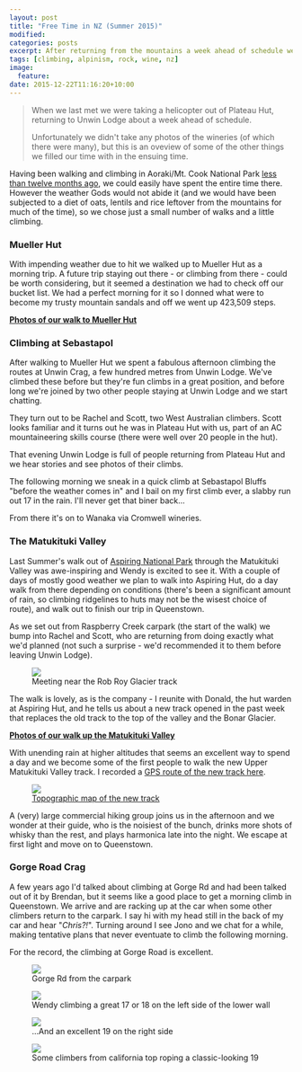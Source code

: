 ```yaml
---
layout: post
title: "Free Time in NZ (Summer 2015)"
modified:
categories: posts
excerpt: After returning from the mountains a week ahead of schedule we had a week and a half of time to fill...
tags: [climbing, alpinism, rock, wine, nz]
image:
  feature: 
date: 2015-12-22T11:16:20+10:00
---
```

> When we last met we were taking a helicopter out of Plateau Hut, returning to Unwin Lodge about a week ahead of schedule.
>
> Unfortunately we didn't take any photos of the wineries (of which there were many), but this is an oveview of some of the other things we filled our time with in the ensuing time.

Having been walking and climbing in Aoraki/Mt. Cook National Park [less than twelve months ago](/posts/summer-2014-tramping-nz/), we could easily have spent the entire time there. However the weather Gods would not abide it (and we would have been subjected to a diet of oats, lentils and rice leftover from the mountains for much of the time), so we chose just a small number of walks and a little climbing.

### Mueller Hut
With impending weather due to hit we walked up to Mueller Hut as a morning trip. A future trip staying out there - or climbing from there - could be worth considering, but it seemed a destination we had to check off our bucket list.
We had a perfect morning for it so I donned what were to become my trusty mountain sandals and off we went up 423,509 steps.

[**Photos of our walk to Mueller Hut**](/gallery/mueller-2015.html)

### Climbing at Sebastapol
After walking to Mueller Hut we spent a fabulous afternoon climbing the routes at Unwin Crag, a few hundred metres from Unwin Lodge. We've climbed these before but they're fun climbs in a great position, and before long we're joined by two other people staying at Unwin Lodge and we start chatting.

They turn out to be Rachel and Scott, two West Australian climbers. Scott looks familiar and it turns out he was in Plateau Hut with us, part of an AC mountaineering skills course (there were well over 20 people in the hut).

That evening Unwin Lodge is full of people returning from Plateau Hut and we hear stories and see photos of their climbs.

The following morning we sneak in a quick climb at Sebastapol Bluffs "before the weather comes in" and I bail on my first climb ever, a slabby run out 17 in the rain. I'll never get that biner back...

From there it's on to Wanaka via Cromwell wineries.

### The Matukituki Valley
Last Summer's walk out of [Aspiring National Park](/posts/aspiring-national-park/) through the Matukituki Valley was awe-inspiring and Wendy is excited to see it. With a couple of days of mostly good weather we plan to walk into Aspiring Hut, do a day walk from there depending on conditions (there's been a significant amount of rain, so climbing ridgelines to huts may not be the wisest choice of route), and walk out to finish our trip in Queenstown.

As we set out from Raspberry Creek carpark (the start of the walk) we bump into Rachel and Scott, who are returning from doing exactly what we'd planned (not such a surprise - we'd recommended it to them before leaving Unwin Lodge).

<figure>
	<img src="/images/2015-matukituki/matukituki-1.jpg" />
	<figcaption>Meeting near the Rob Roy Glacier track</figcaption>
</figure>

The walk is lovely, as is the company - I reunite with Donald, the hut warden at Aspiring Hut, and he tells us about a new track opened in the past week that replaces the old track to the top of the valley and the Bonar Glacier.

[**Photos of our walk up the Matukituki Valley**](/gallery/matukituki-2015.html)

With unending rain at higher altitudes that seems an excellent way to spend a day and we become some of the first people to walk the new Upper Matukituki Valley track. I recorded a [GPS route of the new track here](/images/2015-matukituki/New_Upper_Matukituki_Valley_Track.gpx).

<figure>
	<a href="/images/2015-matukituki/upper-matukituki.jpg" >
	<img src="/images/2015-matukituki/upper-matukituki-thumb.jpg" />
	<figcaption>Topographic map of the new track</figcaption>
	</a>
</figure>

A (very) large commercial hiking group joins us in the afternoon and we wonder at their guide, who is the noisiest of the bunch, drinks more shots of whisky than the rest, and plays harmonica late into the night. We escape at first light and move on to Queenstown.

### Gorge Road Crag

A few years ago I'd talked about climbing at Gorge Rd and had been talked out of it by Brendan, but it seems like a good place to get a morning climb in Queenstown. We arrive and are racking up at the car when some other climbers return to the carpark. I say hi with my head still in the back of my car and hear "*Chris?!*". Turning around I see Jono and we chat for a while, making tentative plans that never eventuate to climb the following morning.

For the record, the climbing at Gorge Road is excellent.
<figure>
	<img src="/images/2015-gorge/gorge-1.jpg" />
	<figcaption>Gorge Rd from the carpark</figcaption>
</figure>

<figure>
	<img src="/images/2015-gorge/gorge-2.jpg" />
	<figcaption>Wendy climbing a great 17 or 18 on the left side of the lower wall</figcaption>
</figure>

<figure>
		<img src="/images/2015-gorge/gorge-3.jpg" />
		<figcaption>...And an excellent 19 on the right side</figcaption>
	</figure>

<figure>
	<img src="/images/2015-gorge/gorge-4.jpg" />
	<figcaption>Some climbers from california top roping a classic-looking 19</figcaption>
</figure>